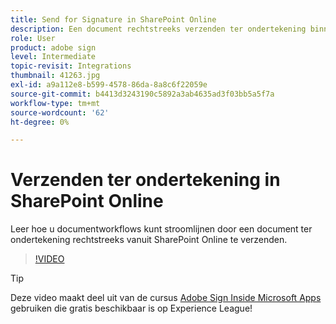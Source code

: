 ```yaml
---
title: Send for Signature in SharePoint Online
description: Een document rechtstreeks verzenden ter ondertekening binnen SharePoint Online
role: User
product: adobe sign
level: Intermediate
topic-revisit: Integrations
thumbnail: 41263.jpg
exl-id: a9a112e8-b599-4578-86da-8a8c6f22059e
source-git-commit: b4413d3243190c5892a3ab4635ad3f03bb5a5f7a
workflow-type: tm+mt
source-wordcount: '62'
ht-degree: 0%

---
```


# Verzenden ter ondertekening in SharePoint Online

Leer hoe u documentworkflows kunt stroomlijnen door een document ter ondertekening rechtstreeks vanuit SharePoint Online te verzenden.

>[!VIDEO](https://video.tv.adobe.com/v/41263?hidetitle=true)

>[!TIP]
>
>Deze video maakt deel uit van de cursus [Adobe Sign Inside Microsoft Apps](https://experienceleague.adobe.com/?recommended=Sign-U-1-2020.2) gebruiken die gratis beschikbaar is op Experience League!
